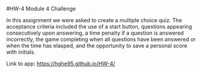 #HW-4
Module 4 Challenge

In this assignment we were asked to create a multiple choice quiz. The acceptance criteria included the use of a start button, questions appearing consecutively upon answering, a time penalty if a question is answered incorrectly, the game completing when all questions have been answered or when the time has elasped, and the opportunity to save a personal score with initials.

Link to app: https://hghe95.github.io/HW-4/
